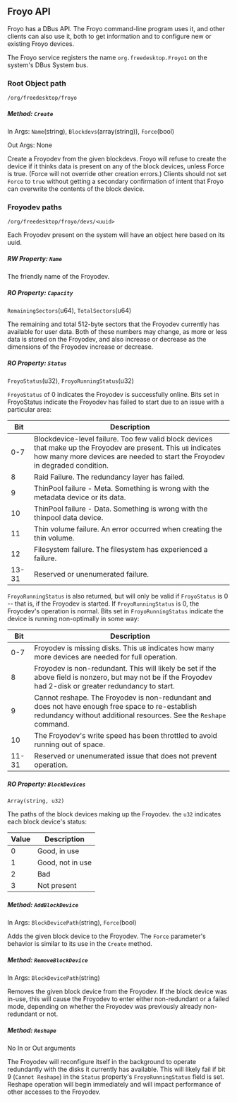 ## Froyo API

Froyo has a DBus API. The Froyo command-line program uses it, and
other clients can also use it, both to get information and to
configure new or existing Froyo devices.

The Froyo service registers the name `org.freedesktop.Froyo1` on the system's
DBus System bus.

### Root Object path

`/org/freedesktop/froyo`

##### Method: `Create`

In Args: `Name`(string), `Blockdevs`(array(string)), `Force`(bool)

Out Args: None

Create a Froyodev from the given blockdevs. Froyo will refuse to
create the device if it thinks data is present on any of the block
devices, unless Force is true. (Force will not override other
creation errors.)
Clients should not set `Force` to `true` without getting a secondary
confirmation of intent that Froyo can overwrite the contents of the
block device.

### Froyodev paths

`/org/freedesktop/froyo/devs/<uuid>`

Each Froyodev present on the system will have an object here based on
its uuid.

##### RW Property: `Name`

The friendly name of the Froyodev.

##### RO Property: `Capacity`

`RemainingSectors`(u64), `TotalSectors`(u64)

The remaining and total 512-byte sectors that the
Froyodev currently has available for user data. Both of these numbers
may change, as more or less data is stored on the Froyodev, and also
increase or decrease as the dimensions of the Froyodev increase or
decrease.

##### RO Property: `Status`

`FroyoStatus`(u32), `FroyoRunningStatus`(u32)

`FroyoStatus` of 0 indicates the Froyodev is successfully online. Bits
set in FroyoStatus indicate the Froyodev has failed to start due to an
issue with a particular area:


| Bit | Description
|-----|----------------
|0-7  |Blockdevice-level failure. Too few valid block devices that make up the Froyodev are present. This `u8` indicates how many more devices are needed to start the Froyodev in degraded condition.
|8    |Raid Failure. The redundancy layer has failed.
|9    |ThinPool failure - Meta. Something is wrong with the metadata device or its data.
|10   |ThinPool failure - Data. Something is wrong with the thinpool data device.
|11   |Thin volume failure. An error occurred when creating the thin volume.
|12   |Filesystem failure. The filesystem has experienced a failure.
|13-31|Reserved or unenumerated failure.

`FroyoRunningStatus` is also returned, but will only be valid if
`FroyoStatus` is 0 -- that is, if the Froyodev is started. If
`FroyoRunningStatus` is 0, the Froyodev's operation is normal. Bits set
in `FroyoRunningStatus` indicate the device is running non-optimally in
some way:

| Bit | Description
|-----|----------------
|0-7  |Froyodev is missing disks. This `u8` indicates how many more devices are needed for full operation.
|8    |Froyodev is non-redundant. This will likely be set if the above field is nonzero, but may not be if the Froyodev had 2-disk or greater redundancy to start.
|9    | Cannot reshape. The Froyodev is non-redundant and does not have enough free space to re-establish redundancy without additional resources. See the `Reshape` command.
|10   |The Froyodev's write speed has been throttled to avoid running out of space.
|11-31|Reserved or unenumerated issue that does not prevent operation.

##### RO Property: `BlockDevices`

`Array(string, u32)`

The paths of the block devices making up the Froyodev. the `u32` indicates
each block device's status:

| Value | Description
|-------|----------------
|0      | Good, in use
|1      | Good, not in use
|2      | Bad
|3      | Not present

##### Method: `AddBlockDevice`

In Args: `BlockDevicePath`(string), `Force`(bool)

Adds the given block device to the Froyodev. The `Force` parameter's
behavior is similar to its use in the `Create` method.

##### Method: `RemoveBlockDevice`

In Args: `BlockDevicePath`(string)

Removes the given block device from the Froyodev. If the block device
was in-use, this will cause the Froyodev to enter either non-redundant
or a failed mode, depending on whether the Froyodev was previously
already non-redundant or not.

##### Method: `Reshape`

No In or Out arguments

The Froyodev will reconfigure itself in the background to operate
redundantly with the disks it currently has available. This will
likely fail if bit 9 (`Cannot Reshape`) in the `Status` property's
`FroyoRunningStatus` field is set. Reshape operation will begin
immediately and will impact performance of other accesses to the
Froyodev.

